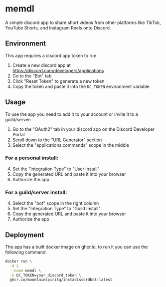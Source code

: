 # memdl

A simple discord app to share short videos from other platforms like TikTok, YouTube Shorts, and Instagram Reels onto Discord.


## Environment
This app requires a discord app token to run:
1. Create a new discord app at https://discord.com/developers/applications
2. Go to the "Bot" tab
3. Click "Reset Token" to generate a new token
4. Copy the token and paste it into the `DC_TOKEN` environment variable


## Usage
To use the app you need to add it to your account or invite it to a guild/server:
1. Go to the "OAuth2" tab in your discord app on the Discord Developer Portal
2. Scroll down to the "URL Generator" section
3. Select the "applications.commands" scope in the middle
### For a personal install:
4. Set the "Integration Type" to "User Install"
5. Copy the generated URL and paste it into your browser
6. Authorize the app
### For a guild/server install:
4. Select the "bot" scope in the right column
5. Set the "Integration Type" to "Guild Install"
6. Copy the generated URL and paste it into your browser
7. Authorize the app


## Deployment
The app has a built docker image on ghcr.io, to run it you can use the following command:
```bash
docker run \
  -d \
  --name memdl \
  -e DC_TOKEN=your_discord_token \
  ghcr.io/mountainspiritq/instadiscordbot:latest
```